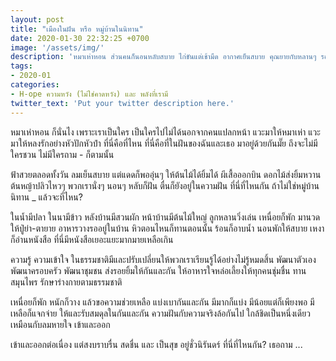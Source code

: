 ```yaml
---
layout: post
title: "เมืองในฝัน หรือ หมู่บ้านในนิทาน"
date: 2020-01-30 22:32:25 +0700
image: '/assets/img/'
description: 'หมาเห่าหอน ส่วนคนก็นอนหลับสบาย ไก่ขันแต่เช้ามืด อากาศเย็นสบาย คุณยายกับหลานๆ รอใส่บาตรพระ บางคนตื่นสาย แต่หลายคนตื่นเช้าแล้วออกไปตลาด'
tags:
- 2020-01
categories:
- H-ope ความหวัง (ไม่ใช่คาดหวัง) และ พลังที่เรามี
twitter_text: 'Put your twitter description here.'
---
```

หมาเห่าหอน ก็นั่นไง เพราะเราเป็นใคร เป็นใครไปไม่ได้นอกจากคนแปลกหน้า แวะมาให้หมาเห่า แวะมาให้หลงรักอย่างหัวปักหัวปำ ที่นี่คือที่ไหน ที่นี่คือที่ในฝันของฉันและเธอ มาอยู่ด้วยกันมั๊ย ถึงจะไม่มีใครชวน ไม่มีใครถาม - ก็ตามนั้น

ฟ้าสวยตลอดทั้งวัน ลมเย็นสบาย แต่แดดก็พออุ่นๆ ให้ต้นไม้ได้ยิ้มได้ ผีเสื้อออกบิน ดอกไม้ส่งยิ้มหวาน ต้นหญ้าปลิวไหวๆ พวกเรานั่งๆ นอนๆ หลับก็ฝัน ตื่นก็ยังอยู่ในความฝัน ที่นี่ที่ไหนกัน ถ้าไม่ใช่หมู่บ้านนิทาน _ แล้วจะที่ไหน?

ในน้ำมีปลา ในนามีข้าว หลังบ้านมีสวนผัก หน้าบ้านมีต้นไม้ใหญ่ ลูกหลานวิ่งเล่น เหนื่อยก็พัก มานวดให้ปู่ย่า-ตายาย อาหารวางรออยู่ในบ้าน หิวตอนไหนก็ทานตอนนั้น ร้อนก็อาบน้ำ นอนพักให้สบาย เหงาก็อ่านหนังสือ ที่นี่มีหนังสือเยอะแยะมากมายเหลือเกิน

ความรู้ ความเข้าใจ ในธรรมชาติมีและปรับเปลี่ยนให้พวกเราเรียนรู้ได้อย่างไม่รู้หมดสิ้น พัฒนาตัวเอง พัฒนาครอบครัว พัฒนาชุมชน ส่งรอยยิ้มให้กันและกัน ให้อาหารใจหล่อเลี้ยงให้ทุกคนชุ่มชื่น ทานสมุนไพร รักษาร่างกายตามธรรมชาติ

เหนื่อยก็พัก หนักก็วาง แล้วขอความช่วยเหลือ แบ่งเบากันและกัน มีมากก็แบ่ง มีน้อยแต่ก็เพียงพอ มีเหลือก็แจกจ่าย ให้และรับสมดุลในกันและกัน ความฝันกับความจริงล้อกันไป ใกล้ชิดเป็นหนึ่งเดียว เหมือนกับลมหายใจ เข้าและออก

เข้าและออกต่อเนื่อง แต่สงบราบรื่น สดชื่น และ เป็นสุข อยู่ชั่วนิรันดร์ ที่นี่ที่ไหนกัน? เธอถาม ...
